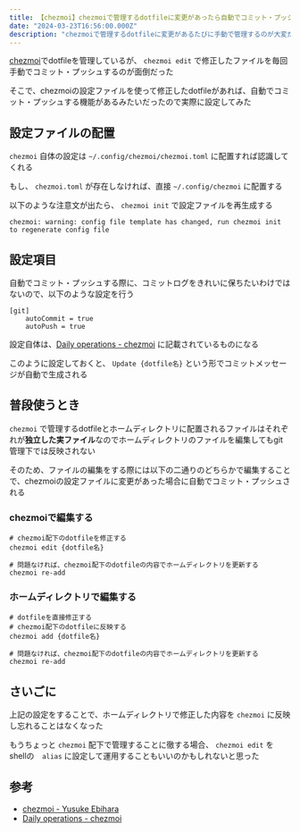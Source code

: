 ```yaml
---
title: 【chezmoi】chezmoiで管理するdotfileに変更があったら自動でコミット・プッシュする
date: "2024-03-23T16:56:00.000Z"
description: "chezmoiで管理するdotfileに変更があるたびに手動で管理するのが大変だったため、自動でコミット・プッシュする方法を紹介する"
---
```


[chezmoi](https://github.com/twpayne/chezmoi)でdotfileを管理しているが、 `chezmoi edit` で修正したファイルを毎回手動でコミット・プッシュするのが面倒だった

そこで、chezmoiの設定ファイルを使って修正したdotfileがあれば、自動でコミット・プッシュする機能があるみたいだったので実際に設定してみた

## 設定ファイルの配置

`chezmoi` 自体の設定は `~/.config/chezmoi/chezmoi.toml` に配置すれば認識してくれる

もし、 `chezmoi.toml` が存在しなければ、直接 `~/.config/chezmoi` に配置する

以下のような注意文が出たら、 `chezmoi init` で設定ファイルを再生成する

```shell
chezmoi: warning: config file template has changed, run chezmoi init to regenerate config file
```

## 設定項目

自動でコミット・プッシュする際に、コミットログをきれいに保ちたいわけではないので、以下のような設定を行う

```shell
[git]
    autoCommit = true
    autoPush = true
```

設定自体は、[Daily operations - chezmoi](https://www.chezmoi.io/user-guide/daily-operations/#automatically-commit-and-push-changes-to-your-repo) に記載されているものになる

このように設定しておくと、 `Update {dotfile名}` という形でコミットメッセージが自動で生成される

## 普段使うとき

`chezmoi` で管理するdotfileとホームディレクトリに配置されるファイルはそれぞれが**独立した実ファイル**なのでホームディレクトリのファイルを編集してもgit管理下では反映されない

そのため、ファイルの編集をする際には以下の二通りのどちらかで編集することで、chezmoiの設定ファイルに変更があった場合に自動でコミット・プッシュされる

### chezmoiで編集する

```shell
# chezmoi配下のdotfileを修正する
chezmoi edit {dotfile名}

# 問題なければ、chezmoi配下のdotfileの内容でホームディレクトリを更新する
chezmoi re-add
```

### ホームディレクトリで編集する

```shell
# dotfileを直接修正する
# chezmoi配下のdotfileに反映する
chezmoi add {dotfile名}

# 問題なければ、chezmoi配下のdotfileの内容でホームディレクトリを更新する
chezmoi re-add
```

## さいごに

上記の設定をすることで、ホームディレクトリで修正した内容を `chezmoi` に反映し忘れることはなくなった

もうちょっと `chezmoi` 配下で管理することに徹する場合、 `chezmoi edit` を shellの　`alias` に設定して運用することもいいのかもしれないと思った

## 参考

- [chezmoi - Yusuke Ebihara](https://www.ebiyuu.com/dotfiles/chezmoi/)
- [Daily operations - chezmoi](https://www.chezmoi.io/user-guide/daily-operations/#pull-the-latest-changes-from-your-repo-and-see-what-would-change-without-actually-applying-the-changes)